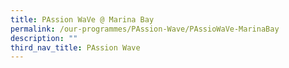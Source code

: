 ```yaml
---
title: PAssion WaVe @ Marina Bay
permalink: /our-programmes/PAssion-Wave/PAssioWaVe-MarinaBay
description: ""
third_nav_title: PAssion Wave
---
```

